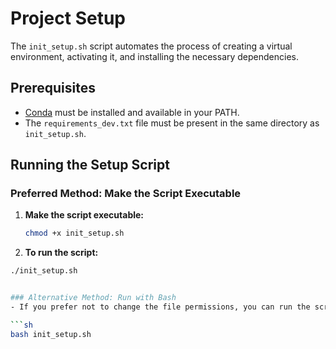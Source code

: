 # Project Setup

The `init_setup.sh` script automates the process of creating a virtual environment, activating it, and installing the necessary dependencies.

## Prerequisites

- [Conda](https://docs.conda.io/projects/conda/en/latest/user-guide/install/index.html) must be installed and available in your PATH.
- The `requirements_dev.txt` file must be present in the same directory as `init_setup.sh`.

## Running the Setup Script

### Preferred Method: Make the Script Executable

1. **Make the script executable:**

   ```sh
   chmod +x init_setup.sh

2. **To run the script:**
  ```sh
  ./init_setup.sh


### Alternative Method: Run with Bash
- If you prefer not to change the file permissions, you can run the script directly with bash:

  ```sh
  bash init_setup.sh


